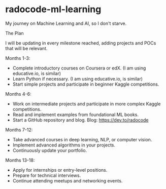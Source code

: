 # radocode-ml-learning
My journey on Machine Learning and AI, so I don't starve.

The Plan

I will be updating in every milestone reached, adding projects and POCs that will be relevant.

Months 1-3:

- Complete introductory courses on Coursera or edX. (I am using educative.io, is similar)
- Learn Python if necessary. (I am using educative.io, is similar)
- Start simple projects and participate in beginner Kaggle competitions.

Months 4-6:

- Work on intermediate projects and participate in more complex Kaggle competitions.
- Read and implement examples from foundational ML books.
- Start a GitHub repository and blog. Blog: https://dev.to/radocode

Months 7-12:

- Take advanced courses in deep learning, NLP, or computer vision.
- Implement advanced algorithms in your projects.
- Continuously update your portfolio.

Months 13-18:

- Apply for internships or entry-level positions.
- Prepare for technical interviews.
- Continue attending meetups and networking events.
